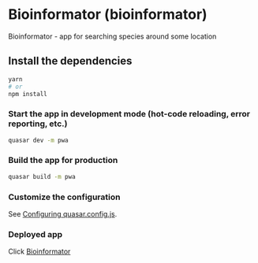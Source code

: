 # Bioinformator (bioinformator)

Bioinformator - app for searching species around some location

## Install the dependencies
```bash
yarn
# or
npm install
```

### Start the app in development mode (hot-code reloading, error reporting, etc.)
```bash
quasar dev -m pwa
```


### Build the app for production
```bash
quasar build -m pwa
```

### Customize the configuration
See [Configuring quasar.config.js](https://v2.quasar.dev/quasar-cli-vite/quasar-config-js).

### Deployed app 
Click [Bioinformator](https://bioinformator.netlify.app/)
